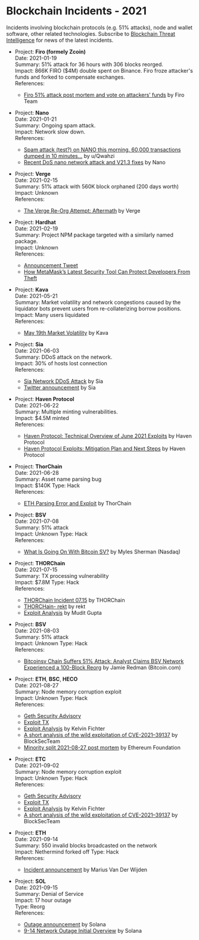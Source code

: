 Blockchain Incidents - 2021
===========================

Incidents involving blockchain protocols (e.g. 51% attacks), node and wallet software, other related technologies. Subscribe to [Blockchain Threat Intelligence](https://blockthreat.substack.com/) for news of the latest incidents.

* Project: **Firo (formely Zcoin)**  
  Date: 2021-01-19  
  Summary: 51% attack for 36 hours with 306 blocks reorged.  
  Impact: 866K FIRO ($4M) double spent on Binance. Firo froze attacker's funds and forked to compensate exchanges.  
  References:
    * [Firo 51% attack post mortem and vote on attackers’ funds](https://forum.firo.org/t/firo-51-attack-post-mortem-and-vote-on-attackers-funds/1084) by Firo Team

* Project: **Nano**  
  Date: 2021-01-21  
  Summary: Ongoing spam attack.  
  Impact: Network slow down.  
  References:
    * [Spam attack (test?) on NANO this morning. 60,000 transactions dumped in 10 minutes...](https://www.reddit.com/r/nanocurrency/comments/l1yo5g/spam_attack_test_on_nano_this_morning_60000/) by u/Qwahzi
    * [Recent DoS nano network attack and V21.3 fixes](https://medium.com/nanocurrency/recent-dos-nano-network-attack-and-v21-3-fixes-97b9b7297f9) by Nano

* Project: **Verge**  
  Date: 2021-02-15  
  Summary: 51% attack with 560K block orphaned (200 days worth)  
  Impact: Unknown  
  References:
    * [The Verge Re-Org Attempt: Aftermath](https://medium.com/vergecurrency/the-verge-re-org-attempt-aftermath-15ba45bce2a4) by Verge

* Project: **Hardhat**  
  Date: 2021-02-19  
  Summary: Project NPM package targeted with a similarly named package.  
  Impact: Unknown  
  References:
    * [Announcement Tweet](https://twitter.com/HardhatHQ/status/1362866790695641094)
    * [How MetaMask’s Latest Security Tool Can Protect Developers From Theft](https://medium.com/metamask/how-metamasks-latest-security-tool-could-protect-smart-contract-developers-from-theft-e12da346aa53)

* Project: **Kava**  
  Date: 2021-05-21  
  Summary: Market volatility and network congestions caused by the liquidator bots prevent users from re-collaterizing borrow positions.  
  Impact: Many users liquidated   
  References:
    * [May 19th Market Volatility](https://medium.com/kava-labs/may-19th-market-volatility-e75377b63353) by Kava

* Project: **Sia**  
  Date: 2021-06-03  
  Summary: DDoS attack on the network.  
  Impact: 30% of hosts lost connection  
  References:
    * [Sia Network DDoS Attack](https://sia.tech/ddos2021) by Sia
    * [Twitter announcement](https://twitter.com/SiaStats/status/1401198314159280129) by Sia

* Project: **Haven Protocol**  
  Date: 2021-06-22  
  Summary: Multiple minting vulnerabilities.  
  Impact: $4.5M minted  
  References:
    * [Haven Protocol: Technical Overview of June 2021 Exploits](https://havenprotocol.medium.com/haven-protocol-technical-overview-of-june-2021-exploits-6f4573fbf216) by Haven Protocol
    * [Haven Protocol Exploits: Mitigation Plan and Next Steps](https://havenprotocol.medium.com/haven-protocol-exploits-mitigation-plan-and-next-steps-d7a2b1a65654) by Haven Protocol


* Project: **ThorChain**  
  Date: 2021-06-28  
  Summary: Asset name parsing bug    
  Impact: $140K
  Type: Hack   
  References:
    * [ETH Parsing Error and Exploit](https://medium.com/thorchain/eth-parsing-error-and-exploit-3b343aa6466f) by ThorChain

* Project: **BSV**  
  Date: 2021-07-08  
  Summary: 51% attack    
  Impact: Unknown
  Type: Hack   
  References:
    * [What Is Going On With Bitcoin SV?](https://www.nasdaq.com/articles/what-is-going-on-with-bitcoin-sv-2021-07-23) by Myles Sherman (Nasdaq)

* Project: **THORChain**  
  Date: 2021-07-15  
  Summary: TX processing vulnerability   
  Impact: $7.8M
  Type: Hack   
  References:
    * [THORChain Incident 07.15](https://thearchitect.notion.site/THORChain-Incident-07-15-7d205f91924e44a5b6499b6df5f6c210) by THORChain
    * [THORCHain- rekt](https://www.rekt.news/thorchain-rekt/) by rekt
    * [Exploit Analysis](https://twitter.com/mudit__gupta/status/1415894999049261056) by Mudit Gupta

* Project: **BSV**  
  Date: 2021-08-03  
  Summary: 51% attack    
  Impact: Unknown
  Type: Hack   
  References:
    * [Bitcoinsv Chain Suffers 51% Attack: Analyst Claims BSV Network Experienced a 100-Block Reorg](https://news.bitcoin.com/bitcoinsv-chain-suffers-51-attack-analyst-claims-bsv-network-experienced-a-100-block-reorg/) by Jamie Redman (Bitcoin.com)

* Project: **ETH**, **BSC**, **HECO**  
  Date: 2021-08-27  
  Summary: Node memory corruption exploit    
  Impact: Unknown
  Type: Hack   
  References:
    * [Geth Security Advisory](https://github.com/ethereum/go-ethereum/security/advisories/GHSA-9856-9gg9-qcmq)
    * [Exploit TX](https://etherscan.io/tx/0x1cb6fb36633d270edefc04d048145b4298e67b8aa82a9e5ec4aa1435dd770ce4)
    * [Exploit Analysis](https://twitter.com/kelvinfichter/status/1431336698911338496) by Kelvin Fichter
    * [A short analysis of the wild exploitation of CVE-2021–39137](https://blocksecteam.medium.com/the-analysis-of-the-wild-exploitation-of-cve-2021-39137-f1c9ffcdd210) by BlockSecTeam
    * [Minority split 2021-08-27 post mortem](https://github.com/ethereum/go-ethereum/blob/master/docs/postmortems/2021-08-22-split-postmortem.md) by Ethereum Foundation

* Project: **ETC**  
  Date: 2021-09-02  
  Summary: Node memory corruption exploit    
  Impact: Unknown
  Type: Hack   
  References:
    * [Geth Security Advisory](https://github.com/ethereum/go-ethereum/security/advisories/GHSA-9856-9gg9-qcmq)
    * [Exploit TX](https://etherscan.io/tx/0x1cb6fb36633d270edefc04d048145b4298e67b8aa82a9e5ec4aa1435dd770ce4)
    * [Exploit Analysis](https://twitter.com/kelvinfichter/status/1431336698911338496) by Kelvin Fichter
    * [A short analysis of the wild exploitation of CVE-2021–39137](https://blocksecteam.medium.com/the-analysis-of-the-wild-exploitation-of-cve-2021-39137-f1c9ffcdd210) by BlockSecTeam


* Project: **ETH**  
  Date: 2021-09-14  
  Summary: 550 invalid blocks broadcasted on the network  
  Impact: Nethermind forked off 
  Type: Hack   
  References:
    * [Incident announcement](https://twitter.com/vdWijden/status/1437712249926393858) by Marius Van Der Wijden

* Project: **SOL**  
  Date: 2021-09-15  
  Summary: Denial of Service  
  Impact: 17 hour outage  
  Type: Reorg  
  References:
    * [Outage announcement](https://twitter.com/solanastatus/status/1437856638279487493) by Solana
    * [9-14 Network Outage Initial Overview](https://solana.com/news/9-14-network-outage-initial-overview) by Solana